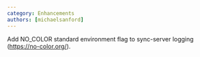 ```yaml
---
category: Enhancements
authors: [michaelsanford]
---
```


Add NO_COLOR standard environment flag to sync-server logging (https://no-color.org/).
